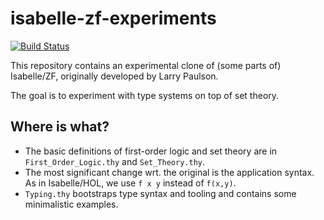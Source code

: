 # isabelle-zf-experiments

[![Build Status](https://travis-ci.org/alexkrauss/isabelle-zf-experiments.svg?branch=master)](https://travis-ci.org/alexkrauss/isabelle-zf-experiments)

This repository contains an experimental clone of (some parts of) Isabelle/ZF, originally developed by Larry Paulson.

The goal is to experiment with type systems on top of set theory.

## Where is what?

* The basic definitions of first-order logic and set theory are in `First_Order_Logic.thy` and `Set_Theory.thy`.
* The most significant change wrt. the original is the application syntax. As in Isabelle/HOL, we use `f x y` instead of `f(x,y)`.
* `Typing.thy` bootstraps type syntax and tooling and contains some minimalistic examples.